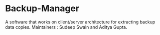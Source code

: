 # Backup-Manager
A software that works on client/server architecture for extracting backup data copies.
Maintainers : Sudeep Swain and Aditya Gupta.
